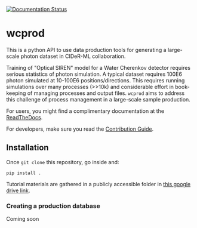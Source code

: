 [![Documentation Status](https://readthedocs.org/projects/wcprod/badge/?version=latest)](https://wcprod.readthedocs.io/en/latest/?badge=latest)

# wcprod
This is a python API to use data production tools for generating a large-scale photon dataset in CIDeR-ML collaboration.

Training of "Optical SIREN" model for a Water Cherenkov detector requires serious statistics of photon simulation.
A typical dataset requires 100E6 photon simulated at 10-100E6 positions/directions.
This requires running simulations over many processes (>>10k) and considerable effort in book-keeping of managing processes and output files.
`wcprod` aims to address this challenge of process management in a large-scale sample production.

For users, you might find a complimentary documentation at the [ReadTheDocs](https://wcprod.readthedocs.io/en/latest/). 

For developers, make sure you read the [Contribution Guide](/contributing.md).

## Installation
Once `git clone` this repository, go inside and:
```
pip install .
```

Tutorial materials are gathered in a publicly accessible folder in [this google drive link](https://drive.google.com/drive/folders/1IjRUMMVW7aiGWGcZFGRb9nT8dCRVYolE?usp=share_link).

### Creating a production database
Coming soon
